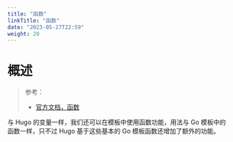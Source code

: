 ```yaml
---
title: "函数"
linkTitle: "函数"
date: "2023-05-27T22:59"
weight: 20
---
```


# 概述

> 参考：
> 
> - [官方文档，函数](https://gohugo.io/functions/)

与 Hugo 的变量一样，我们还可以在模板中使用函数功能，用法与 Go 模板中的函数一样，只不过 Hugo 基于这些基本的 Go 模板函数还增加了额外的功能。



